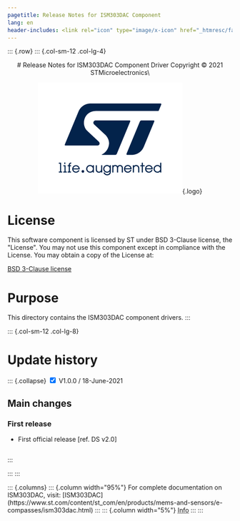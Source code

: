 ```yaml
---
pagetitle: Release Notes for ISM303DAC Component
lang: en
header-includes: <link rel="icon" type="image/x-icon" href="_htmresc/favicon.png" />
---
```


::: {.row}
::: {.col-sm-12 .col-lg-4}

<center>
# Release Notes for ISM303DAC Component Driver
Copyright &copy; 2021 STMicroelectronics\

[![ST logo](_htmresc/st_logo_2020.png)](https://www.st.com){.logo}
</center>

# License

This software component is licensed by ST under BSD 3-Clause license, the "License".
You may not use this component except in compliance with the License. You may obtain a copy of the License at:

[BSD 3-Clause license](https://opensource.org/licenses/BSD-3-Clause)

# Purpose

This directory contains the ISM303DAC component drivers.
:::

::: {.col-sm-12 .col-lg-8}
# Update history

::: {.collapse}
<input type="checkbox" id="collapse-section1" checked aria-hidden="true">
<label for="collapse-section1" aria-hidden="true">V1.0.0 / 18-June-2021</label>
<div>			

## Main changes

### First release

- First official release [ref. DS v2.0]

##

</div>
:::

:::
:::

<footer class="sticky">
::: {.columns}
::: {.column width="95%"}
For complete documentation on ISM303DAC,
visit:
[ISM303DAC](https://www.st.com/content/st_com/en/products/mems-and-sensors/e-compasses/ism303dac.html)
:::
::: {.column width="5%"}
<abbr title="Based on template cx566953 version 2.0">Info</abbr>
:::
:::
</footer>
